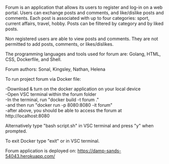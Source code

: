 Forum is an application that allows its users to register and log-in on a web portal.
Users can exchange posts and comments, and like/dislike posts and comments.
Each post is associated with up to four categories: sport, current affairs, travel, hobby.
Posts can be filtered by category and by liked posts.

Non registered users are able to view posts and comments. 
They are not permitted to add posts, comments, or likes/dislikes.

The programming languages and tools used for forum are:
Golang, HTML, CSS, Dockerfile, and Shell.

Forum authors:
Sonal, Kingsley, Nathan, Helena

To run project forum via Docker file:

-Download & turn on the docker application on your local device<br>
-Open VSC terminal within the forum folder<br>
-In the terminal, run "docker build -t forum ."<br>
-and then run "docker run -p 8080:8080 -it forum"<br>
-after above, you should be able to access the forum at http://localhost:8080<br>

Alternatively type "bash script.sh" in VSC terminal and press "y" when prompted.

To exit Docker type "exit" or <ctrl-D> in VSC terminal.

Forum application is deployed on: https://damp-sands-54043.herokuapp.com/


